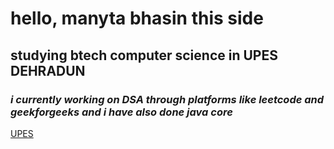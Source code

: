 # hello, manyta bhasin this side 
## **studying btech computer science in UPES DEHRADUN**
### *i currently working on DSA through platforms like leetcode and geekforgeeks and i have also done java core*
[UPES](https://www.upes.ac.in)


<!--
**manytabhasin/manytabhasin** is a ✨ _special_ ✨ repository because its `README.md` (this file) appears on your GitHub profile.

Here are some ideas to get you started:

- 🔭 I’m currently working on ...
- 🌱 I’m currently learning ...
- 👯 I’m looking to collaborate on ...
- 🤔 I’m looking for help with ...
- 💬 Ask me about ...
- 📫 How to reach me: ...
- 😄 Pronouns: ...
- ⚡ Fun fact: ...
-->
